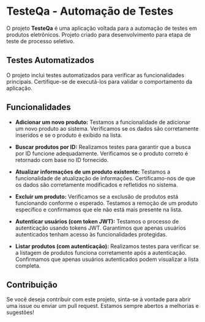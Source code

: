 # TesteQa - Automação de Testes

O projeto **TesteQa** é uma aplicação voltada para a automação de testes em produtos eletrônicos. Projeto criado para desenvolvimento para etapa de teste de processo seletivo.

## Testes Automatizados

O projeto inclui testes automatizados para verificar as funcionalidades principais. Certifique-se de executá-los para validar o comportamento da aplicação.

## Funcionalidades

- **Adicionar um novo produto:** Testamos a funcionalidade de adicionar um novo produto ao sistema. Verificamos se os dados são corretamente inseridos e se o produto é exibido na lista.

- **Buscar produtos por ID:** Realizamos testes para garantir que a busca por ID funcione adequadamente. Verificamos se o produto correto é retornado com base no ID fornecido.

- **Atualizar informações de um produto existente:** Testamos a funcionalidade de atualização de informações. Certificamo-nos de que os dados são corretamente modificados e refletidos no sistema.

- **Excluir um produto:** Verificamos se a exclusão de produtos está funcionando conforme o esperado. Testamos a remoção de um produto específico e confirmamos que ele não está mais presente na lista.

- **Autenticar usuários (com token JWT):** Testamos o processo de autenticação usando tokens JWT. Garantimos que apenas usuários autenticados tenham acesso às funcionalidades protegidas.

- **Listar produtos (com autenticação):** Realizamos testes para verificar se a listagem de produtos funciona corretamente após a autenticação. Confirmamos que apenas usuários autenticados podem visualizar a lista completa.


## Contribuição

Se você deseja contribuir com este projeto, sinta-se à vontade para abrir uma issue ou enviar um pull request. Estamos sempre abertos a melhorias e sugestões!


